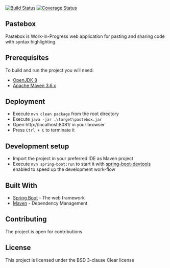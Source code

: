 [![Build Status](https://travis-ci.com/status500/pastebox.svg?branch=master)](https://travis-ci.com/status500/pastebox) [![Coverage Status](https://coveralls.io/repos/github/status500/pastebox/badge.svg?branch=master)](https://coveralls.io/github/status500/pastebox?branch=master)

## Pastebox

Pastebox is Work-in-Progress web application for pasting and sharing code with syntax highlighting.

## Prerequisites

To build and run the project you will need:

  - [OpenJDK 8](https://adoptopenjdk.net/index.html "OpenJDK 8")
  - [Apache Maven 3.6.x](https://maven.apache.org/download.cgi "Apache Maven")

## Deployment

  - Execute ```mvn clean package``` from the root directory
  - Execute ```java -jar .\target\pastebox.jar```
  - Open http://localhost:8081/ in your browser
  - Press ```Ctrl + C``` to terminate it

## Development setup
  - Import the project in your preferred IDE as Maven project
  - Execute ```mvn spring-boot:run``` to start it with [spring-boot-devtools](https://docs.spring.io/spring-boot/docs/current/reference/html/using-boot-devtools.html "Spring Boot Devtools")  enabled to speed up the development work-flow

## Built With

* [Spring Boot](https://spring.io/projects/spring-boot) - The web framework
* [Maven](https://maven.apache.org/) - Dependency Management

## Contributing

The project is open for contributions

## License

This project is licensed under the BSD 3-clause Clear license
